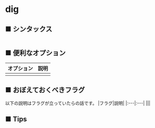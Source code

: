 # dig
## ■ シンタックス
```
```
## ■ 便利なオプション
|オプション|説明|
|:---|:---|
|||


## ■ おぼえておくべきフラグ
以下の説明はフラグが立っていたらの話です。
|フラグ|説明|
|:---|:---|
|||

## ■ Tips
